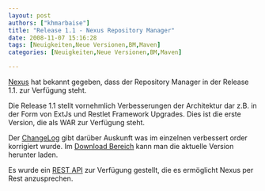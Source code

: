 ```yaml
---
layout: post
authors: ["khmarbaise"]
title: "Release 1.1 - Nexus Repository Manager"
date: 2008-11-07 15:16:28
tags: [Neuigkeiten,Neue Versionen,BM,Maven]
categories: [Neuigkeiten,Neue Versionen,BM,Maven]

---
```

[Nexus](http://nexus.sonatype.org) hat bekannt gegeben, dass der Repository Manager in der Release 1.1. zur Verfügung steht.

Die Release 1.1 stellt vornehmlich Verbesserungen der Architektur dar z.B. in der Form von ExtJs und Restlet Framework Upgrades. Dies ist die erste Version, die als WAR zur Verfügung steht.

Der [ChangeLog](http://nexus.sonatype.org/using/changes.html) gibt darüber Auskunft was im einzelnen verbessert order korrigiert wurde. 
Im [Download Bereich](http://nexus.sonatype.org/downloads/) kann man die aktuelle Version herunter laden.

Es wurde ein [REST API](https://docs.sonatype.com/display/Nx/Nexus+Rest+API) zur Verfügung gestellt, die es ermöglicht Nexus per Rest anzusprechen.

